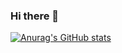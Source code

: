 ### Hi there 👋

[![Anurag's GitHub stats](https://github-readme-stats.vercel.app/api?username=markmxmv)](https://github.com/anuraghazra/github-readme-stats)

<!--
**markmxmv/markmxmv** is a ✨ _special_ ✨ repository because its `README.md` (this file) appears on your GitHub profile.

Here are some ideas to get you started:

- 🔭 I’m currently working on ...
- 🌱 I’m currently learning ...
- 👯 I’m looking to collaborate on ...
- 🤔 I’m looking for help with ...
- 💬 Ask me about ...
- 📫 How to reach me: ...
- 😄 Pronouns: ...
- ⚡ Fun fact: ...
-->
